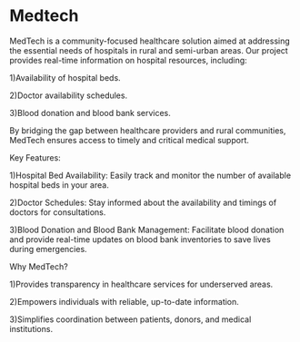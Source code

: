 # Medtech

MedTech is a community-focused healthcare solution aimed at addressing the essential needs of hospitals in rural and semi-urban areas. Our project provides real-time information on hospital resources, including:

1)Availability of hospital beds.


2)Doctor availability schedules.


3)Blood donation and blood bank services.

By bridging the gap between healthcare providers and rural communities, MedTech ensures access to timely and critical medical support.

Key Features:


1)Hospital Bed Availability: Easily track and monitor the number of available hospital beds in your area.


2)Doctor Schedules: Stay informed about the availability and timings of doctors for consultations.


3)Blood Donation and Blood Bank Management: Facilitate blood donation and provide real-time updates on blood bank inventories to save lives during emergencies.

Why MedTech?


1)Provides transparency in healthcare services for underserved areas.


2)Empowers individuals with reliable, up-to-date information.


3)Simplifies coordination between patients, donors, and medical institutions.

